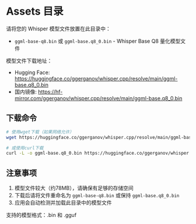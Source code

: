 # Assets 目录

请将您的 Whisper 模型文件放置在此目录中：

- `ggml-base-q8.bin` 或 `ggml-base.q8_0.bin` - Whisper Base Q8 量化模型文件

模型文件下载地址：
- Hugging Face: https://huggingface.co/ggerganov/whisper.cpp/resolve/main/ggml-base.q8_0.bin
- 国内镜像: https://hf-mirror.com/ggerganov/whisper.cpp/resolve/main/ggml-base.q8_0.bin

## 下载命令

```bash
# 使用wget下载（如果网络允许）
wget https://huggingface.co/ggerganov/whisper.cpp/resolve/main/ggml-base.q8_0.bin

# 或使用curl下载
curl -L -o ggml-base.q8_0.bin https://huggingface.co/ggerganov/whisper.cpp/resolve/main/ggml-base.q8_0.bin
```

## 注意事项

1. 模型文件较大（约78MB），请确保有足够的存储空间
2. 下载后请将文件重命名为 `ggml-base-q8.bin` 或保持 `ggml-base.q8_0.bin`
3. 应用会自动检测并加载此目录中的模型文件

支持的模型格式：.bin 和 .gguf 